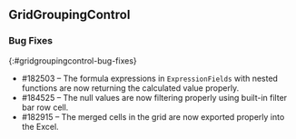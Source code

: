 ## GridGroupingControl

### Bug Fixes
{:#gridgroupingcontrol-bug-fixes}

*	\#182503 – The formula expressions in `ExpressionFields` with nested functions are now returning the calculated value properly.
*	\#184525 – The null values are now filtering properly using built-in filter bar row cell.
*	\#182915 – The merged cells in the grid are now exported properly into the Excel.